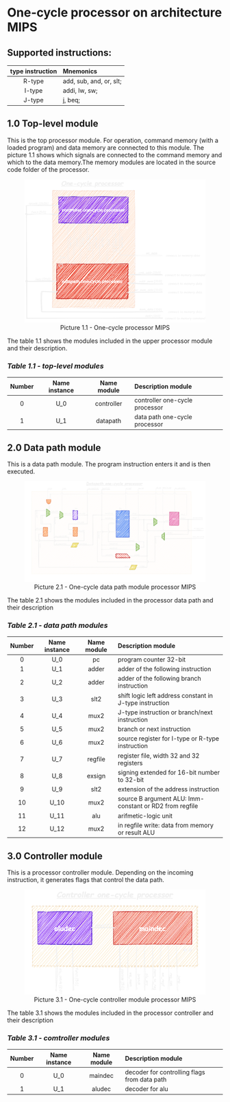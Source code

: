 # One-cycle processor on architecture MIPS

## Supported instructions:
| type instruction | Mnemonics               | 
|:----------------:|:------------------------|
| R-type           | add, sub, and, or, slt; |
| I-type           | addi, lw, sw;           |
| J-type           | j, beq;                 |

## 1.0 Top-level module

This is the top processor module. For operation, command memory (with a loaded program) and data memory are connected to this module. The picture 1.1 shows which signals are connected to the command memory and which to the data memory.The memory modules are located in the source code folder of the processor.

<figure>
  <img src="structure/one_cycle-MIPS.png">
  <figcaption align="center" font-style="italic"> Picture 1.1 - One-cycle processor MIPS </figcaption>
</figure>

The table 1.1 shows the modules included in the upper processor module and their description.

### *Table 1.1 - top-level modules* 
| Number   | Name instance   | Name module   | Description module             |
|:--------:|:---------------:|:-------------:|:-------------------------------|
|0         | U_0             | controller    | controller one-cycle processor |
|1         | U_1             | datapath      | data path  one-cycle processor |

## 2.0 Data path module

This is a data path module. The program instruction enters it and is then executed.

<figure>
  <img src="structure/one_cycle-data path.png">
  <figcaption align="center" font-style="italic"> Picture 2.1 - One-cycle data path module processor MIPS </figcaption>
</figure>

The table 2.1 shows the modules included in the processor data path and their description

### *Table 2.1 - data path modules* 
| Number   | Name instance   | Name module   | Description module                                      |
|:--------:|:---------------:|:-------------:|:--------------------------------------------------------|
|0         | U_0             | pc            | program counter 32-bit                                  |
|1         | U_1             | adder         | adder of the following instruction                      |
|2         | U_2             | adder         | adder of the following branch instruction               |
|3         | U_3             | slt2          | shift logic left address constant in J-type instruction |
|4         | U_4             | mux2          | J-type instruction or branch/next instruction           |
|5         | U_5             | mux2          | branch or next instruction                              |
|6         | U_6             | mux2          | source register for I-type or R-type instruction        |
|7         | U_7             | regfile       | register file, width 32 and 32 registers                |
|8         | U_8             | exsign        | signing extended for 16-bit number to 32-bit            |
|9         | U_9             | slt2          | extension of the address instruction                    |
|10        | U_10            | mux2          | source B argument ALU: Imm-constant or RD2 from regfile |
|11        | U_11            | alu           | arifmetic-logic unit                                    |
|12        | U_12            | mux2          | in regfile write: data from memory or result ALU        |

## 3.0 Controller module

This is a processor controller module. Depending on the incoming instruction, it generates flags that control the data path.

<figure>
  <img src="structure/one_cycle-controller.png">
  <figcaption align="center" font-style="italic"> Picture 3.1 - One-cycle controller module processor MIPS </figcaption>
</figure>

The table 3.1 shows the modules included in the processor controller and their description

### *Table 3.1 - comtroller modules* 
| Number   | Name instance   | Name module   | Description module                           |
|:--------:|:---------------:|:-------------:|:---------------------------------------------|
|0         | U_0             | maindec       | decoder for controlling flags from data path |
|1         | U_1             | aludec        | decoder for alu                              |